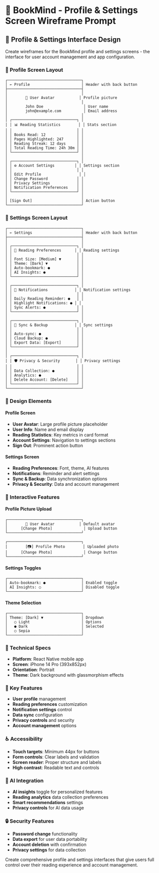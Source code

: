 # 👤 BookMind - Profile & Settings Screen Wireframe Prompt

## 📱 Profile & Settings Interface Design

Create wireframes for the BookMind profile and settings screens - the interface for user account management and app configuration.

### 🎯 Profile Screen Layout

```
┌─────────────────────────────────┐
│ ← Profile                       │ Header with back button
├─────────────────────────────────┤
│                                 │
│        👤 User Avatar           │ Profile picture
│                                 │
│        John Doe                  │ User name
│        john@example.com          │ Email address
│                                 │
│ ┌─────────────────────────────┐ │
│ │ 📊 Reading Statistics        │ │ Stats section
│ │                             │ │
│ │ Books Read: 12              │ │
│ │ Pages Highlighted: 247      │ │
│ │ Reading Streak: 12 days     │ │
│ │ Total Reading Time: 24h 30m │ │
│ └─────────────────────────────┘ │
│                                 │
│ ┌─────────────────────────────┐ │
│ │ ⚙️ Account Settings         │ │ Settings section
│ │                             │ │
│ │ Edit Profile                 │ │
│ │ Change Password             │ │
│ │ Privacy Settings            │ │
│ │ Notification Preferences    │ │
│ └─────────────────────────────┘ │
│                                 │
│ [Sign Out]                      │ Action button
└─────────────────────────────────┘
```

### 🎯 Settings Screen Layout

```
┌─────────────────────────────────┐
│ ← Settings                      │ Header with back button
├─────────────────────────────────┤
│                                 │
│ ┌─────────────────────────────┐ │
│ │ 📖 Reading Preferences      │ │ Reading settings
│ │                             │ │
│ │ Font Size: [Medium] ▼       │ │
│ │ Theme: [Dark] ▼             │ │
│ │ Auto-bookmark: ●            │ │
│ │ AI Insights: ●              │ │
│ └─────────────────────────────┘ │
│                                 │
│ ┌─────────────────────────────┐ │
│ │ 🔔 Notifications            │ │ Notification settings
│ │                             │ │
│ │ Daily Reading Reminder: ●   │ │
│ │ Highlight Notifications: ● │ │
│ │ Sync Alerts: ●              │ │
│ └─────────────────────────────┘ │
│                                 │
│ ┌─────────────────────────────┐ │
│ │ 🔄 Sync & Backup            │ │ Sync settings
│ │                             │ │
│ │ Auto-sync: ●                │ │
│ │ Cloud Backup: ●             │ │
│ │ Export Data: [Export]       │ │
│ └─────────────────────────────┘ │
│                                 │
│ ┌─────────────────────────────┐ │
│ │ 🛡️ Privacy & Security       │ │ Privacy settings
│ │                             │ │
│ │ Data Collection: ●          │ │
│ │ Analytics: ●                │ │
│ │ Delete Account: [Delete]    │ │
│ └─────────────────────────────┘ │
└─────────────────────────────────┘
```

### 🎨 Design Elements

#### Profile Screen
- **User Avatar**: Large profile picture placeholder
- **User Info**: Name and email display
- **Reading Statistics**: Key metrics in card format
- **Account Settings**: Navigation to settings sections
- **Sign Out**: Prominent action button

#### Settings Screen
- **Reading Preferences**: Font, theme, AI features
- **Notifications**: Reminder and alert settings
- **Sync & Backup**: Data synchronization options
- **Privacy & Security**: Data and account management

### 📱 Interactive Features

#### Profile Picture Upload
```
┌─────────────────────────────────┐
│        👤 User Avatar           │ Default avatar
│      [Change Photo]              │ Upload button
└─────────────────────────────────┘

┌─────────────────────────────────┐
│        [📷] Profile Photo        │ Uploaded photo
│      [Change Photo]              │ Change button
└─────────────────────────────────┘
```

#### Settings Toggles
```
┌─────────────────────────────────┐
│ Auto-bookmark: ●                │ Enabled toggle
│ AI Insights: ○                  │ Disabled toggle
└─────────────────────────────────┘
```

#### Theme Selection
```
┌─────────────────────────────────┐
│ Theme: [Dark] ▼                 │ Dropdown
│   ○ Light                       │ Options
│   ● Dark                        │ Selected
│   ○ Sepia                       │
└─────────────────────────────────┘
```

### 📱 Technical Specs
- **Platform**: React Native mobile app
- **Screen**: iPhone 14 Pro (393x852px)
- **Orientation**: Portrait
- **Theme**: Dark background with glassmorphism effects

### 🎯 Key Features
- **User profile** management
- **Reading preferences** customization
- **Notification settings** control
- **Data sync** configuration
- **Privacy controls** and security
- **Account management** options

### ♿ Accessibility
- **Touch targets**: Minimum 44px for buttons
- **Form controls**: Clear labels and validation
- **Screen reader**: Proper structure and labels
- **High contrast**: Readable text and controls

### 🤖 AI Integration
- **AI insights** toggle for personalized features
- **Reading analytics** data collection preferences
- **Smart recommendations** settings
- **Privacy controls** for AI data usage

### 🔒 Security Features
- **Password change** functionality
- **Data export** for user data portability
- **Account deletion** with confirmation
- **Privacy settings** for data collection

Create comprehensive profile and settings interfaces that give users full control over their reading experience and account management.
